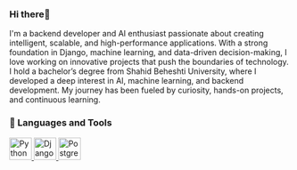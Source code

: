 ### Hi there👋

I'm a backend developer and AI enthusiast passionate about creating intelligent, scalable, and high-performance applications. With a strong foundation in Django, machine learning, and data-driven decision-making, I love working on innovative projects that push the boundaries of technology.
I hold a bachelor’s degree from Shahid Beheshti University, where I developed a deep interest in AI, machine learning, and backend development. My journey has been fueled by curiosity, hands-on projects, and continuous learning.

### 🧰 Languages and Tools

<p align="left">
  <a href="https://github.com/masoumepasebani/Game-design_final_project" target="_blank">
    <img src="https://cdn.jsdelivr.net/gh/devicons/devicon/icons/python/python-original.svg" alt="Python" width="40" height="40"/>
  </a>
  <a href="https://github.com/masoume123/django-ai-backend" target="_blank">
    <img src="https://cdn.jsdelivr.net/gh/devicons/devicon/icons/django/django-plain.svg" alt="Django" width="40" height="40"/>
  </a>
  <a href="https://github.com/masoume123/sql-backend-api" target="_blank">
    <img src="https://cdn.jsdelivr.net/gh/devicons/devicon/icons/postgresql/postgresql-original.svg" alt="PostgreSQL" width="40" height="40"/>
  </a>
</p>
